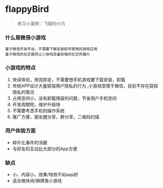 # flappyBird
> 练习小案例：飞翔的小鸟

### 什么是微信小游戏
    基于微信开发平台，不需要下载安装即可使用的游戏应用    
    基于微信的社交属性让小游戏具备较强的社交传播力    
### 小游戏的特点
1.  快读体验，用完即走，不需要想手机游戏要下载安装，卸载
1.  传统APP设计大量窥探用户隐私的行为 ,小游戏受限于微信，目前不存在窥探隐私的情况
1.  占用空间小，没有卸载残留的问题，节省用户手机空间
1.  开发周期短，维护升级快
1.  不需要考虑手机的操作系统
1.  推广方便，朋友圈分享，群分享，二维码扫描
### 用户体验方面
* 碎片化事件的消磨  
* 与好友的互动比大部分的App方便
### 缺点
* 小，内容小，效果/特效不如app好
*  适合做休闲/棋牌类小游戏























